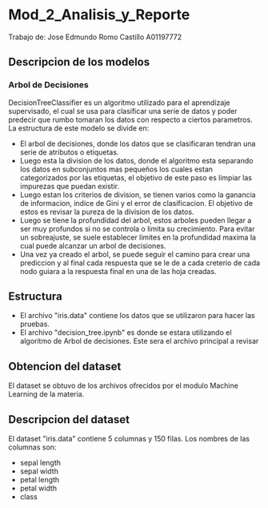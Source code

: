 # Mod_2_Analisis_y_Reporte
Trabajo de:
Jose Edmundo Romo Castillo
A01197772

## Descripcion de los modelos
### Arbol de Decisiones
DecisionTreeClassifier es un algoritmo utilizado para el aprendizaje supervisado, el cual se usa para clasificar una serie de datos y poder predecir que rumbo tomaran los datos con respecto a ciertos parametros. La estructura de este modelo se divide en:

- El arbol de decisiones, donde los datos que se clasificaran tendran una serie de atributos o etiquetas.
- Luego esta la division de los datos, donde el algoritmo esta separando los datos en subconjuntos mas pequeños los cuales estan categorizados por las etiquetas, el objetivo de este paso es limpiar las impurezas que puedan existir.
- Luego estan los criterios de division, se tienen varios como la ganancia de informacion, indice de Gini y el error de clasificacion. El objetivo de estos es revisar la pureza de la division de los datos.
- Luego se tiene la profundidad del arbol, estos arboles pueden llegar a ser muy profundos si no se controla o limita su crecimiento. Para evitar un sobreajuste, se suele establecer limites en la profundidad maxima la cual puede alcanzar un arbol de decisiones.
- Una vez ya creado el arbol, se puede seguir el camino para crear una prediccion y al final cada respuesta que se le de a cada creterio de cada nodo guiara a la respuesta final en una de las hoja creadas.

## Estructura
- El archivo "iris.data" contiene los datos que se utilizaron para hacer las pruebas.
- El archivo "decision_tree.ipynb" es donde se estara utilizando el algoritmo de Arbol de decisiones. Este sera el archivo principal a revisar

## Obtencion del dataset
El dataset se obtuvo de los archivos ofrecidos por el modulo Machine Learning de la materia.

## Descripcion del dataset
El dataset "iris.data" contiene 5 columnas y 150 filas. Los nombres de las columnas son:
- sepal length
- sepal width
- petal length
- petal width
- class

